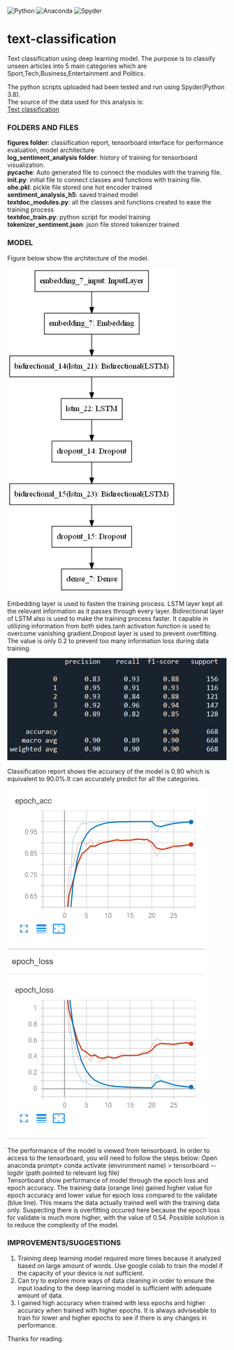 ![Python](https://img.shields.io/badge/python-3670A0?style=for-the-badge&logo=python&logoColor=ffdd54)
![Anaconda](https://img.shields.io/badge/Anaconda-%2344A833.svg?style=for-the-badge&logo=anaconda&logoColor=white)
![Spyder](https://img.shields.io/badge/Spyder-838485?style=for-the-badge&logo=spyder%20ide&logoColor=maroon)

# text-classification
Text classification using deep learning model. The purpose is to classify unseen articles into 5 main categories which are Sport,Tech,Business,Entertainment and Politics.

The python scripts uploaded had been tested and run using Spyder(Python 3.8).
<br>The source of the data used for this analysis is:
<br>[Text classification](https://raw.githubusercontent.com/susanli2016/PyCon-Canada-2019-NLP-Tutorial/master/bbc-text.csv)

### FOLDERS AND FILES
**figures folder**: classification report, tensorboard interface for performance evaluation, model architecture
<br>**log_sentiment_analysis folder**: history of training for tensorboard visualization.
<br>**__pycache__**: Auto generated file to connect the modules with the training file.
<br>**__init__.py**: initial file to connect classes and functions with training file.
<br>**ohe.pkl**: pickle file stored one hot encoder trained
<br>**sentiment_analysis_h5**: saved trained model
<br>**textdoc_modules.py**: all the classes and functions created to ease the training process
<br>**textdoc_train.py**: python script for model training
<br>**tokenizer_sentiment.json**: json file stored tokenizer trained

### MODEL
Figure below show the architecture of the model.

![Image](https://github.com/innju/text-classification/blob/main/figures/model.png)

Embedding layer is used to fasten the training process. LSTM layer kept all the relevant information as it passes through every layer. Bidirectional layer of LSTM also is used to make the training process faster. It capable in utilizing information from both sides.tanh activation function is used to overcome vanishing gradient.Dropout layer is used to prevent overfitting. The value is only 0.2 to prevent too many information loss during data training.

![Image](https://github.com/innju/text-classification/blob/main/figures/textdoc_classification_report.png)

Classification report shows the accuracy of the model is 0.90 which is equivalent to 90.0%.It can accurately predict for all the categories.

![Image](https://github.com/innju/text-classification/blob/main/figures/textdoc_tensorboard.png)

The performance of the model is viewed from tensorboard. In order to access to the tensorboard, you will need to follow the steps below:
Open anaconda prompt> conda activate (environment name) > tensorboard --logdir (path pointed to relevant log file)
<br>Tensorboard show performance of model through the epoch loss and epoch accuracy. The training data (orange line) gained higher value for epoch accuracy and lower value for epoch loss compared to the validate (blue line). This means the data actually trained well with the training data only. Suspecting there is overfitting occured here because the epoch loss for validate is much more higher, with the value of 0.54. Possible solution is to reduce the complexity of the model.  


### IMPROVEMENTS/SUGGESTIONS
1. Training deep learning model required more times because it analyzed based on large amount of words. Use google colab to train the model if the capacity of your device is not sufficient.
2. Can try to explore more ways of data cleaning in order to ensure the input loading to the deep learning model is sufficient with adequate amount of data.
3. I gained high accuracy when trained with less epochs and higher accuracy when trained with higher epochs. It is always adviseable to train for lower and higher epochs to see if there is any changes in performance. 


Thanks for reading.
